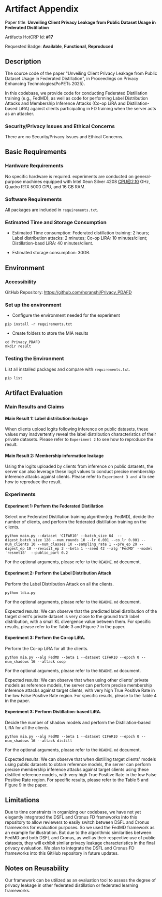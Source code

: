 # Artifact Appendix

Paper title: **Unveiling Client Privacy Leakage from Public Dataset Usage in Federated Distillation**

Artifacts HotCRP Id: **#17**

Requested Badge: **Available**, **Functional**, **Reproduced**

## Description
The source code of the paper "Unveiling Client Privacy Leakage from Public Dataset Usage in Federated Distillation", in Proceedings on Privacy Enhancing Technologies(PoPETs 2025).

In this codebase, we provide code for conducting Federated Distillation training (e.g., FedMD), as well as code for performing Label Distribution Attacks and Membership Inference Attacks (Co-op LiRA and Distillation-based LiRA) against clients participating in FD training when the server acts as an attacker.

### Security/Privacy Issues and Ethical Concerns
There are no Security/Privacy Issues and Ethical Concerns.

## Basic Requirements
### Hardware Requirements
No specific hardware is required. experiments are conducted on general-purpose machines equipped with Intel Xeon Silver 4208 CPU@2.10 GHz, Quadro RTX 5000 GPU, and 16 GB RAM.

### Software Requirements
All packages are included in ```requirements.txt```. 

### Estimated Time and Storage Consumption
- Estimated Time consumption:
Federated distillation training: 2 hours;
Label distribution attacks: 2 minutes;
Co-op LiRA: 10 minutes/client;
Distillation-basd LiRA: 40 minutes/client.

- Estimated storage consumption: 30GB.



## Environment
### Accessibility
GitHub Repository: https://github.com/horanshi/Privacy_PDAFD

### Set up the environment
- Configure the environment needed for the experiment
```
pip install -r requirements.txt
```
- Create folders to store the MIA results
```
cd Privacy_PDAFD
mkdir result
```

### Testing the Environment 
List all installed packages and compare with ```requirements.txt```.
```
pip list
```

## Artifact Evaluation
### Main Results and Claims
#### Main Result 1: Label distribution leakage

When clients upload logits following inference on public datasets, these values may inadvertently reveal the label distribution characteristics of their private datasets.
Please refer to ```Experiment 2``` to see how to reproduce the result.

#### Main Result 2: Membership information leakage

Using the logits uploaded by clients from inference on public datasets, the server can also leverage these logit values to conduct precise membership inference attacks against clients.
Please refer to ```Experiment 3 and 4``` to see how to reproduce the result.

### Experiments 
#### Experiment 1: Perform the Federated Distillation
Select one Federated Distillation training algorithm(eg. FedMD), decide the number of clients, and perform the federated distillation training on the clients. 
```
python main.py --dataset 'CIFAR10' --batch_size 64  --digest_batch_size 128 --num_rounds 10 --lr 0.001 --co_lr 0.001 --num_clients 10 --num_classes 10 --sampling_rate 1 --pre_ep 20 --digest_ep 10 --revisit_ep 3 --beta 1 --seed 42 --alg 'FedMD' --model 'resnet18'  --public_part 0.2
```
For the optional arguments, please refer to the ```README.md``` document.

#### Experiment 2: Perform the Label Distribution Attack
Perform the Label Distribution Attack on all the clients.
```
python ldia.py
```
For the optional arguments, please refer to the ```README.md``` document.

Expected results: We can observe that the predicted label distribution of the target client's private dataset is very close to the ground truth label distribution, with a small KL divergence value between them.
For specific results, please refer to the Table 3 and Figure 7 in the paper.


#### Experiment 3: Perform the Co-op LiRA.
Perform the Co-op LiRA for all the clients.
```
python mia.py --alg FedMD --beta 1 --dataset CIFAR10 --epoch 0 --num_shadows 16 --attack coop
```
For the optional arguments, please refer to the ```README.md``` document.

Expected results: We can observe that when using other clients' private models as reference models, the server can perform precise membership inference attacks against target clients, with very high True Positive Rate in the low False Positive Rate region.
For specific results, please to the Table 4 in the paper.

#### Experiment 3: Perform Distillation-based LiRA.
Decide the number of shadow models and perform the Distillation-based LiRA for all the clients.
```
python mia.py --alg FedMD --beta 1 --dataset CIFAR10 --epoch 0 --num_shadows 16 --attack distill
```
For the optional arguments, please refer to the ```README.md``` document.

Expected results: We can observe that when distilling target clients' models using public datasets to obtain reference models, the server can perform precise membership inference attacks against target clients using these distilled reference models, with very high True Positive Rate in the low False Positive Rate region. 
For specific results, please refer to the Table 5 and Figure 9 in the paper.


## Limitations
Due to time constraints in organizing our codebase, we have not yet elegantly integrated the DSFL and Cronus FD frameworks into this repository to allow reviewers to easily switch between DSFL and Cronus frameworks for evaluation purposes. 
So we used the FedMD framework as an example for illustration.
But due to the algorithmic similarities between FedMD and both DSFL and Cronus, as well as their respective use of public datasets, they will exhibit similar privacy leakage characteristics in the final privacy evaluation.
We plan to integrate the DSFL and Cronus FD frameworks into this GitHub repository in future updates.

## Notes on Reusability
Our framework can be utilized as an evaluation tool to assess the degree of privacy leakage in other federated distillation or federated learning frameworks.
